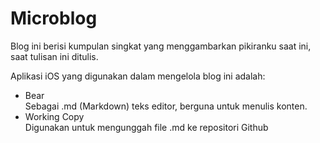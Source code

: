 # Microblog

Blog ini berisi kumpulan singkat yang menggambarkan pikiranku saat ini, saat tulisan ini ditulis.

Aplikasi iOS yang digunakan dalam mengelola blog ini adalah:
* Bear  
Sebagai .md (Markdown) teks editor, berguna untuk menulis konten.
* Working Copy  
Digunakan untuk mengunggah file .md ke repositori Github
